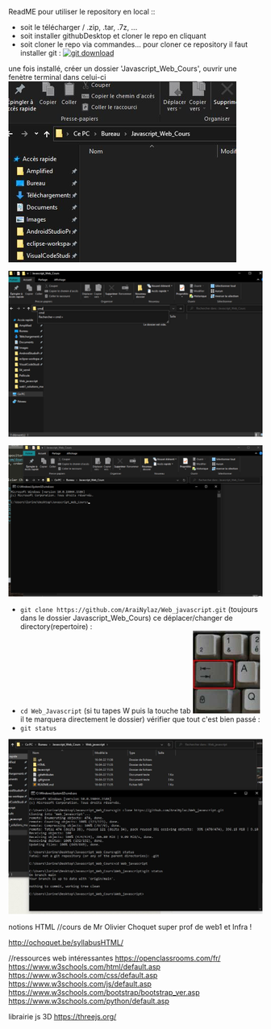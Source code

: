 ReadME
pour utiliser le repository en local :: 
- soit le télécharger / .zip, .tar, .7z, ...
- soit installer githubDesktop et cloner le repo en cliquant
- soit cloner le repo via commandes...
pour cloner ce repository il faut installer git : 
[![git download](https://developer.asustor.com/uploadIcons/0020_999_1596442150_GIT.png)](https://git-scm.com/downloads)

une fois installé, créer un dossier 'Javascript_Web_Cours', ouvrir une fenètre terminal dans celui-ci
![alt text](https://github.com/AraiNylaz/Web_javascript/blob/main/Capture.JPG?raw=true)

![alt text](https://github.com/AraiNylaz/Web_javascript/blob/main/capture2.png?raw=true)

![alt text](https://github.com/AraiNylaz/Web_javascript/blob/main/Capture3.png?raw=true)
 
-  ``git clone https://github.com/AraiNylaz/Web_javascript.git`` (toujours dans le dossier Javascript_Web_Cours)
ce déplacer/changer de directory(repertoire) : 
-  ``cd Web_Javascript`` (si tu tapes W puis la touche tab  ![alt text](https://github.com/AraiNylaz/Web_javascript/blob/main/tab.jpg?raw=true)  il te marquera directement le dossier)
vérifier que tout c'est bien passé : 
-  ``git status``

![alt text](https://github.com/AraiNylaz/Web_javascript/blob/main/Capture4.JPG?raw=true)


notions HTML
//cours de Mr Olivier Choquet super prof de web1 et Infra ! 

http://ochoquet.be/syllabusHTML/

//ressources web intéressantes
https://openclassrooms.com/fr/
https://www.w3schools.com/html/default.asp
https://www.w3schools.com/css/default.asp
https://www.w3schools.com/js/default.asp
https://www.w3schools.com/bootstrap/bootstrap_ver.asp
https://www.w3schools.com/python/default.asp

librairie js 3D
https://threejs.org/






